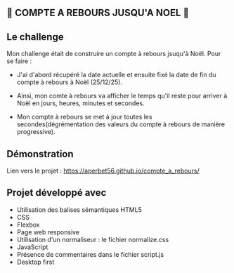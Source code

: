 ## 🎄 COMPTE A REBOURS JUSQU'A NOEL 🎅

## Le challenge

Mon challenge était de construire un compte à rebours jsuqu'à Noël. Pour se faire :

- J'ai d'abord récupéré la date actuelle et ensuite fixé la date de fin du compte à rebours à Noël (25/12/25).

- Ainsi, mon comte à rebours va afficher le temps qu'il reste pour arriver à Noël en jours, heures, minutes et secondes.

- Mon compte à rebours se met à jour toutes les secondes(dégrémentation des valeurs du compte à rebours de manière progressive).

## Démonstration

Lien vers le projet : https://aperbet56.github.io/compte_a_rebours/

## Projet développé avec

- Utilisation des balises sémantiques HTML5
- CSS
- Flexbox
- Page web responsive
- Utilisation d'un normaliseur : le fichier normalize.css
- JavaScript
- Présence de commentaires dans le fichier script.js
- Desktop first

